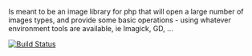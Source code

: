 Is meant to be an image library for php that will open a large number of images types, and provide some basic operations - using whatever environment tools are available, ie Imagick, GD, ...

[![Build Status](https://travis-ci.org/nickolanack/EasyImage.svg?branch=master)](https://travis-ci.org/nickolanack/EasyImage)